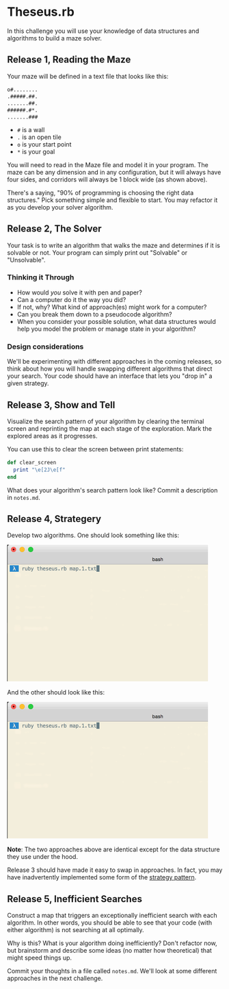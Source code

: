 # Theseus.rb

In this challenge you will use your knowledge of data structures and algorithms to build a maze solver.

## Release 1, Reading the Maze

Your maze will be defined in a text file that looks like this:

```
o#........
.#####.##.
.......##.
######.#*.
.......###
```

 * `#` is a wall
 * `.` is an open tile
 * `o` is your start point
 * `*` is your goal

You will need to read in the Maze file and model it in your program. The maze can be any dimension and in any configuration, but it will always have four sides, and corridors will always be 1 block wide (as shown above).

There's a saying, "90% of programming is choosing the right data structures." Pick something simple and flexible to start. You may refactor it as you develop your solver algorithm.

## Release 2, The Solver

Your task is to write an algorithm that walks the maze and determines if it is solvable or not. Your program can simply print out "Solvable" or "Unsolvable".

### Thinking it Through

 * How would _you_ solve it with pen and paper?
 * Can a computer do it the way you did?
 * If not, why? What kind of approach(es) might work for a computer?
 * Can you break them down to a pseudocode algorithm?
 * When you consider your possible solution, what data structures would help you model the problem or manage state in your algorithm?

### Design considerations

We'll be experimenting with different approaches in the coming releases, so think about how you will handle swapping different algorithms that direct your search. Your code should have an interface that lets you "drop in" a given strategy.

## Release 3, Show and Tell

Visualize the search pattern of your algorithm by clearing the terminal screen and reprinting the map at each stage of the exploration. Mark the explored areas as it progresses.

You can use this to clear the screen between print statements:

```ruby
def clear_screen
  print "\e[2J\e[f"
end
```

What does your algorithm's search pattern look like? Commit a description in `notes.md`.


## Release 4, Strategery
Develop two algorithms. One should look something like this:

![](assets/dfs.gif)

And the other should look like this:

![](assets/bfs.gif)

**Note**: The two approaches above are identical except for the data structure they use under the hood.

Release 3 should have made it easy to swap in approaches. In fact, you may have inadvertently implemented some form of the [strategy pattern](http://en.wikipedia.org/wiki/Strategy_pattern).

## Release 5, Inefficient Searches

Construct a map that triggers an exceptionally inefficient search with each algorithm. In other words, you should be able to see that your code (with either algorithm) is not searching at all optimally.

Why is this? What is your algorithm doing inefficiently? Don't refactor now, but brainstorm and describe some ideas (no matter how theoretical) that might speed things up.

Commit your thoughts in a file called `notes.md`. We'll look at some different approaches in the next challenge.
